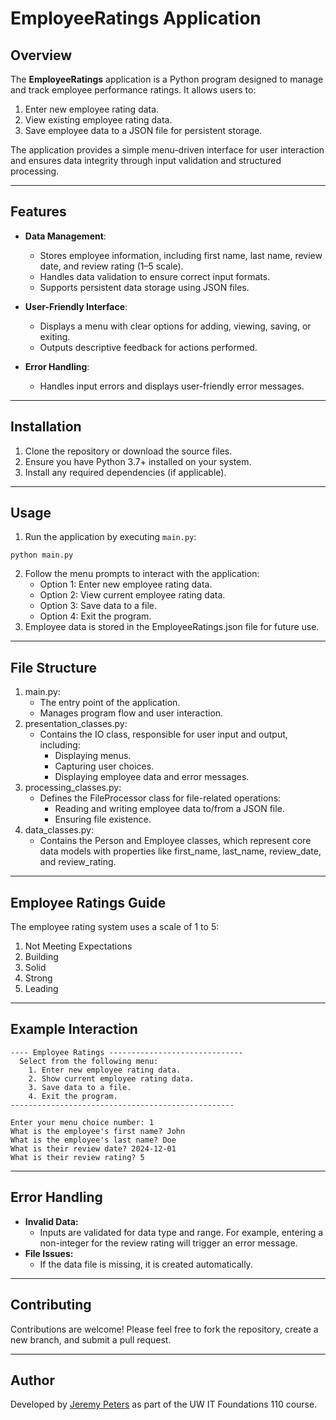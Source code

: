 # EmployeeRatings Application

## Overview

The **EmployeeRatings** application is a Python program designed to manage and track employee performance ratings. It allows users to:
1. Enter new employee rating data.
2. View existing employee rating data.
3. Save employee data to a JSON file for persistent storage.

The application provides a simple menu-driven interface for user interaction and ensures data integrity through input validation and structured processing.

---
## Features

- **Data Management**:
  - Stores employee information, including first name, last name, review date, and review rating (1–5 scale).
  - Handles data validation to ensure correct input formats.
  - Supports persistent data storage using JSON files.

- **User-Friendly Interface**:
  - Displays a menu with clear options for adding, viewing, saving, or exiting.
  - Outputs descriptive feedback for actions performed.

- **Error Handling**:
  - Handles input errors and displays user-friendly error messages.

---
## Installation

1. Clone the repository or download the source files.
2. Ensure you have Python 3.7+ installed on your system.
3. Install any required dependencies (if applicable).

---
## Usage

1. Run the application by executing `main.py`:
```
python main.py
```
2. Follow the menu prompts to interact with the application:
   - Option 1: Enter new employee rating data.
   - Option 2: View current employee rating data.
   - Option 3: Save data to a file.
   - Option 4: Exit the program.
3. Employee data is stored in the EmployeeRatings.json file for future use.

---
## File Structure
1. main.py:
   - The entry point of the application.
   - Manages program flow and user interaction.
2. presentation_classes.py:
   - Contains the IO class, responsible for user input and output, including:
     - Displaying menus.
     - Capturing user choices.
     - Displaying employee data and error messages.
3. processing_classes.py:
   - Defines the FileProcessor class for file-related operations:
     - Reading and writing employee data to/from a JSON file.
     - Ensuring file existence.
4. data_classes.py:
   - Contains the Person and Employee classes, which represent core data models with properties like first_name, last_name, review_date, and review_rating.

---
## Employee Ratings Guide
The employee rating system uses a scale of 1 to 5:
1. Not Meeting Expectations
2. Building
3. Solid
4. Strong
5. Leading

---
## Example Interaction
```
---- Employee Ratings ------------------------------
  Select from the following menu:
    1. Enter new employee rating data.
    2. Show current employee rating data.
    3. Save data to a file.
    4. Exit the program.
--------------------------------------------------

Enter your menu choice number: 1
What is the employee's first name? John
What is the employee's last name? Doe
What is their review date? 2024-12-01
What is their review rating? 5
```

---
## Error Handling
- **Invalid Data:**
  - Inputs are validated for data type and range. For example, entering a 
  non-integer for the review rating will trigger an error message.
- **File Issues:**
  - If the data file is missing, it is created automatically.

---

## Contributing
Contributions are welcome! Please feel free to fork the repository, create a new branch, and submit a pull request.

---
## Author
Developed by [Jeremy Peters](mailto:jdp277@uw.edu) as part of the UW IT 
Foundations 110 course.